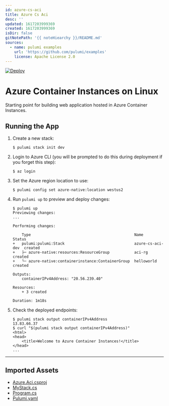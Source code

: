 ```yaml
---
id: azure-cs-aci
title: Azure Cs Aci
desc: ''
updated: 1617203999369
created: 1617203999369
isDir: false
gitNotePath: '{{ noteHiearchy }}/README.md'
sources:
  - name: pulumi examples
    url: 'https://github.com/pulumi/examples'
    license: Apache License 2.0
---
```

[![Deploy](https://get.pulumi.com/new/button.svg)](https://app.pulumi.com/new)

# Azure Container Instances on Linux

Starting point for building web application hosted in Azure Container Instances.

## Running the App

1. Create a new stack:

   ```
   $ pulumi stack init dev
   ```

2. Login to Azure CLI (you will be prompted to do this during deployment if you forget this step):

   ```
   $ az login
   ```

3. Set the Azure region location to use:

   ```
   $ pulumi config set azure-native:location westus2
   ```

4. Run `pulumi up` to preview and deploy changes:

   ```
   $ pulumi up
   Previewing changes:
   ...

   Performing changes:

       Type                                              Name              Status     
   +   pulumi:pulumi:Stack                               azure-cs-aci-dev  created
   +   ├─ azure-native:resources:ResourceGroup           aci-rg            created      
   +   └─ azure-native:containerinstance:ContainerGroup  helloworld        created

   Outputs:
       containerIPv4Address: "20.56.239.40"

   Resources:
       + 3 created

   Duration: 1m18s
   ```

5. Check the deployed endpoints:

   ```
   $ pulumi stack output containerIPv4Address
   13.83.66.37
   $ curl "$(pulumi stack output containerIPv4Address)"
   <html>
   <head>
       <title>Welcome to Azure Container Instances!</title>
   </head>
   ...
   ```

* * *

## Imported Assets

- [Azure.Aci.csproj](/assets/azure.csproj)
- [MyStack.cs](/assets/mystack.cs)
- [Program.cs](/assets/program.cs)
- [Pulumi.yaml](/assets/pulumi.yaml)

